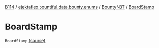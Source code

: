 [B114](../../index.md) / [ejektaflex.bountiful.data.bounty.enums](../index.md) / [BountyNBT](index.md) / [BoardStamp](./-board-stamp.md)

# BoardStamp

`BoardStamp` [(source)](https://github.com/ejektaflex/Bountiful/tree/develop/src/main/kotlin/ejektaflex/bountiful/data/bounty/enums/BountyNBT.kt#L7)